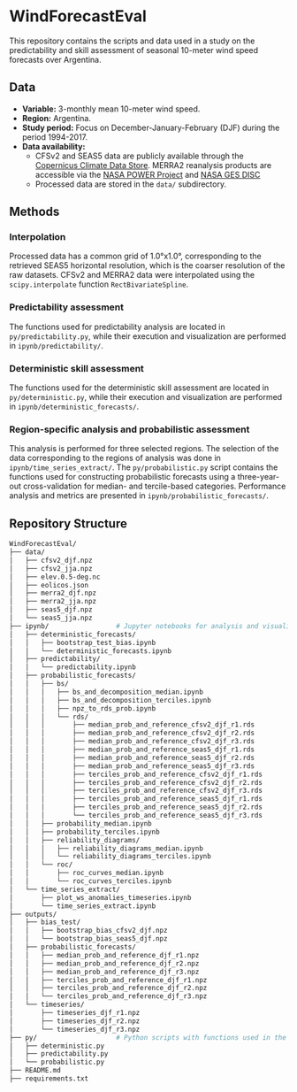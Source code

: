 # WindForecastEval
This repository contains the scripts and data used in a study on the predictability and skill assessment of seasonal 10-meter wind speed forecasts over Argentina.

## Data
- **Variable:** 3-monthly mean 10-meter wind speed.
- **Region:** Argentina.
- **Study period:** Focus on December-January-February (DJF) during the period 1994-2017.
- **Data availability:**
    - CFSv2 and SEAS5 data are publicly available through the [Copernicus Climate Data Store](https://cds.climate.copernicus.eu/). MERRA2 reanalysis products are accessible via the [NASA POWER Project](https://power.larc.nasa.gov/) and [NASA GES DISC](https://disc.gsfc.nasa.gov/)
    - Processed data are stored in the `data/` subdirectory.

## Methods

### Interpolation
Processed data has a common grid of 1.0°x1.0°, corresponding to the retrieved SEAS5 horizontal resolution, which is the coarser resolution of the raw datasets. CFSv2 and MERRA2 data were interpolated using the `scipy.interpolate` function `RectBivariateSpline`.

### Predictability assessment
The functions used for predictability analysis are located in `py/predictability.py`, while their execution and visualization are performed in `ipynb/predictability/`.

### Deterministic skill assessment
The functions used for the deterministic skill assessment are located in `py/deterministic.py`, while their execution and visualization are performed in `ipynb/deterministic_forecasts/`.

### Region-specific analysis and probabilistic assessment
This analysis is performed for three selected regions. The selection of the data corresponding to the regions of analysis was done in `ipynb/time_series_extract/`. The `py/probabilistic.py` script contains the functions used for constructing probabilistic forecasts using a three-year-out cross-validation for median- and tercile-based categories. Performance analysis and metrics are presented in `ipynb/probabilistic_forecasts/`.


## Repository Structure

```bash
WindForecastEval/
├── data/                  
│   ├── cfsv2_djf.npz  
│   ├── cfsv2_jja.npz  
│   ├── elev.0.5-deg.nc  
│   ├── eolicos.json  
│   ├── merra2_djf.npz  
│   ├── merra2_jja.npz  
│   ├── seas5_djf.npz  
│   └── seas5_jja.npz  
├── ipynb/                 # Jupyter notebooks for analysis and visualization  
│   ├── deterministic_forecasts/  
│   │   ├── bootstrap_test_bias.ipynb  
│   │   └── deterministic_forecasts.ipynb  
│   ├── predictability/  
│   │   └── predictability.ipynb  
│   ├── probabilistic_forecasts/  
│   │   ├── bs/  
│   │   │   ├── bs_and_decomposition_median.ipynb  
│   │   │   ├── bs_and_decomposition_terciles.ipynb  
│   │   │   ├── npz_to_rds_prob.ipynb  
│   │   │   └── rds/  
│   │   │       ├── median_prob_and_reference_cfsv2_djf_r1.rds  
│   │   │       ├── median_prob_and_reference_cfsv2_djf_r2.rds  
│   │   │       ├── median_prob_and_reference_cfsv2_djf_r3.rds  
│   │   │       ├── median_prob_and_reference_seas5_djf_r1.rds  
│   │   │       ├── median_prob_and_reference_seas5_djf_r2.rds  
│   │   │       ├── median_prob_and_reference_seas5_djf_r3.rds  
│   │   │       ├── terciles_prob_and_reference_cfsv2_djf_r1.rds  
│   │   │       ├── terciles_prob_and_reference_cfsv2_djf_r2.rds  
│   │   │       ├── terciles_prob_and_reference_cfsv2_djf_r3.rds  
│   │   │       ├── terciles_prob_and_reference_seas5_djf_r1.rds  
│   │   │       ├── terciles_prob_and_reference_seas5_djf_r2.rds  
│   │   │       └── terciles_prob_and_reference_seas5_djf_r3.rds  
│   │   ├── probability_median.ipynb  
│   │   ├── probability_terciles.ipynb  
│   │   ├── reliability_diagrams/  
│   │   │   ├── reliability_diagrams_median.ipynb  
│   │   │   └── reliability_diagrams_terciles.ipynb  
│   │   └── roc/  
│   │       ├── roc_curves_median.ipynb  
│   │       └── roc_curves_terciles.ipynb  
│   └── time_series_extract/  
│       ├── plot_ws_anomalies_timeseries.ipynb  
│       └── time_series_extract.ipynb  
├── outputs/             
│   ├── bias_test/  
│   │   ├── bootstrap_bias_cfsv2_djf.npz  
│   │   └── bootstrap_bias_seas5_djf.npz  
│   ├── probabilistic_forecasts/  
│   │   ├── median_prob_and_reference_djf_r1.npz  
│   │   ├── median_prob_and_reference_djf_r2.npz  
│   │   ├── median_prob_and_reference_djf_r3.npz  
│   │   ├── terciles_prob_and_reference_djf_r1.npz  
│   │   ├── terciles_prob_and_reference_djf_r2.npz  
│   │   └── terciles_prob_and_reference_djf_r3.npz  
│   └── timeseries/  
│       ├── timeseries_djf_r1.npz  
│       ├── timeseries_djf_r2.npz  
│       └── timeseries_djf_r3.npz  
├── py/                    # Python scripts with functions used in the study
│   ├── deterministic.py  
│   ├── predictability.py  
│   └── probabilistic.py  
├── README.md              
├── requirements.txt      
